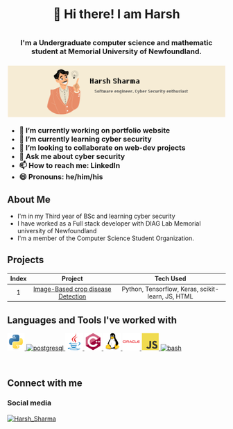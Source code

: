 <h1 align="center"> 👋  Hi there! I am Harsh <h1>

<h3 align="center"> I'm a Undergraduate computer science and mathematic student at Memorial University of Newfoundland. <h3>

![Harsh Sharma banner](/images/Harsh%20Sharma.svg)


- 🔭 I’m currently working on portfolio website
- 🌱 I’m currently learning cyber security
- 👯 I’m looking to collaborate on web-dev projects
- 💬 Ask me about cyber security 
- 📫 How to reach me: LinkedIn
- 😄 Pronouns: he/him/his

## About Me
* I'm in my Third year of BSc and learning cyber security
* I have worked as a Full stack developer with DIAG Lab Memorial university of Newfoundland
* I'm a member of the Computer Science Student Organization.

## Projects

| Index | Project | Tech Used |
|:------:|:-----------------:|:------:|
|   1  |[Image-Based crop disease Detection](https://devpost.com/software/one-stop-agro?ref_content=user-portfolio&ref_feature=in_progress)| Python, Tensorflow, Keras, scikit-learn, JS, HTML |

## Languages and Tools I've worked with
<p align="left">
  <a href="https://www.python.org" target="_blank"> <img src="https://raw.githubusercontent.com/devicons/devicon/master/icons/python/python-original.svg" alt="python" width="40" height="40"/> </a>
  <a href="https://www.postgresql.org/" target="_blank"> <img src="https://www.postgresql.org/media/img/about/press/elephant.png" alt="postgresql" width="40" height="40"/> </a>
  <a href="https://www.java.com" target="_blank"> <img src="https://raw.githubusercontent.com/devicons/devicon/master/icons/java/java-original.svg" alt="java" width="40" height="40"/> </a>
  <a href="https://www.w3schools.com/cpp/" target="_blank"> <img src="https://raw.githubusercontent.com/devicons/devicon/master/icons/cplusplus/cplusplus-original.svg" alt="cplusplus" width="40" height="40"/> </a>
  <a href="https://www.linux.org/" target="_blank"> <img src="https://raw.githubusercontent.com/devicons/devicon/master/icons/linux/linux-original.svg" alt="linux" width="40" height="40"/> </a> 
  <a href="https://www.oracle.com/" target="_blank"> <img src="https://raw.githubusercontent.com/devicons/devicon/master/icons/oracle/oracle-original.svg" alt="oracle" width="40" height="40"/> </a>
  <a href="https://developer.mozilla.org/en-US/docs/Web/JavaScript" target="_blank"> <img src="https://raw.githubusercontent.com/devicons/devicon/master/icons/javascript/javascript-original.svg" alt="javascript" width="40" height="40"/> </a>
  <a href="https://www.gnu.org/software/bash/" target="_blank"> <img src="https://skorpil.cz/sites/default/files/2022-01/1200px-Bash_Logo_Colored.svg_.png" alt="bash" width="40" height="40"/> </a>
</p>
<br>

## Connect with me

<h3 align="left">Social media</h3>
<p align="left">
<a href="https://www.linkedin.com/in/harsh-sharma-7b26a1196/" target="blank"><img align="center" src="https://raw.githubusercontent.com/rahuldkjain/github-profile-readme-generator/master/src/images/icons/Social/linked-in-alt.svg" alt="Harsh_Sharma" height="30" width="40" /></a>
</p>
<br>

